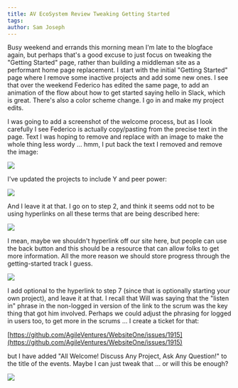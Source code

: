 ```yaml
---
title: AV EcoSystem Review Tweaking Getting Started
tags: 
author: Sam Joseph
---
```


Busy weekend and errands this morning mean I'm late to the blogface again, but perhaps that's a good excuse to just focus on tweaking the "Getting Started" page, rather than building a middleman site as a performant home page replacement.  I start with the initial "Getting Started" page where I remove some inactive projects and add some new ones. I see that over the weekend Federico has edited the same page, to add an animation of the flow about how to get started saying hello in Slack, which is great.  There's also a color scheme change.  I go in and make my project edits.

I was going to add a screenshot of the welcome process, but as I look carefully I see Federico is actually copy/pasting from the precise text in the page.  Text I was hoping to remove and replace with an image to make the whole thing less wordy ... hmm, I put back the text I removed and remove the image:

![](https://dl.dropbox.com/s/53sng86et75cwou/Screenshot%202017-10-16%2010.18.34.png?dl=0)

I've updated the projects to include Y and peer power:

![](https://dl.dropbox.com/s/hcsfi6z771pvyb6/Screenshot%202017-10-16%2010.22.26.png?dl=0)

And I leave it at that.  I go on to step 2, and think it seems odd not to be using hyperlinks on all these terms that are being described here:

![](https://dl.dropbox.com/s/0nabm1p22p6ggk8/Screenshot%202017-10-16%2010.23.55.png?dl=0)

I mean, maybe we shouldn't hyperlink off our site here, but people can use the back button and this should be a resource that can allow folks to get more information.  All the more reason we should store progress through the getting-started track I guess.

![](https://dl.dropbox.com/s/6tu2ooyrp4ccj4l/Screenshot%202017-10-16%2010.30.47.png?dl=0)

I add optional to the hyperlink to step 7 (since that is optionally starting your own project), and leave it at that.  I recall that Will was saying that the "listen in" phrase in the non-logged in version of the link to the scrum was the key thing that got him involved.  Perhaps we could adjust the phrasing for logged in users too, to get more in the scrums ...  I create a ticket for that:

[https://github.com/AgileVentures/WebsiteOne/issues/1915](https://github.com/AgileVentures/WebsiteOne/issues/1915)

but I have added "All Welcome! Discuss Any Project, Ask Any Question!" to the title of the events.  Maybe I can just tweak that ... or will this be enough?

![](https://dl.dropbox.com/s/rnlzuzl9tobqp3c/Screenshot%202017-10-16%2010.47.01.png?dl=0)



